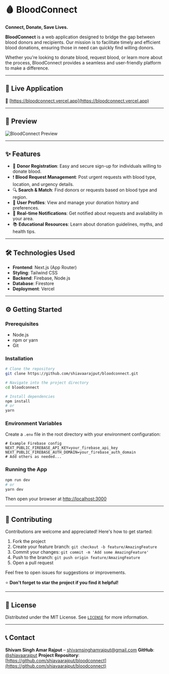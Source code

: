 # 🩸 BloodConnect

**Connect, Donate, Save Lives.**

**BloodConnect** is a web application designed to bridge the gap between blood donors and recipients. Our mission is to facilitate timely and efficient blood donations, ensuring those in need can quickly find willing donors.

Whether you're looking to donate blood, request blood, or learn more about the process, BloodConnect provides a seamless and user-friendly platform to make a difference.

---

## 🚀 Live Application

🔗 [https://bloodconnect.vercel.app](https://bloodconnect.vercel.app)

---

## 📸 Preview

![BloodConnect Preview](https://bloodconnect.vercel.app/preview.png)

---

## ✨ Features

- 📝 **Donor Registration**: Easy and secure sign-up for individuals willing to donate blood.
- ❗ **Blood Request Management**: Post urgent requests with blood type, location, and urgency details.
- 🔍 **Search & Match**: Find donors or requests based on blood type and region.
- 👤 **User Profiles**: View and manage your donation history and preferences.
- 🔔 **Real-time Notifications**: Get notified about requests and availability in your area.
- 📚 **Educational Resources**: Learn about donation guidelines, myths, and health tips.

---

## 🛠️ Technologies Used

- **Frontend**: Next.js (App Router)
- **Styling**: Tailwind CSS
- **Backend**: Firebase, Node.js
- **Database**: Firestore
- **Deployment**: Vercel

---

## ⚙️ Getting Started

### Prerequisites

- Node.js
- npm or yarn
- Git

### Installation

```bash
# Clone the repository
git clone https://github.com/shiavaarajput/bloodconnect.git

# Navigate into the project directory
cd bloodconnect

# Install dependencies
npm install
# or
yarn
````

### Environment Variables

Create a `.env` file in the root directory with your environment configuration:

```env
# Example Firebase config
NEXT_PUBLIC_FIREBASE_API_KEY=your_firebase_api_key
NEXT_PUBLIC_FIREBASE_AUTH_DOMAIN=your_firebase_auth_domain
# Add others as needed...
```

### Running the App

```bash
npm run dev
# or
yarn dev
```

Then open your browser at [http://localhost:3000](http://localhost:3000)

---

## 🤝 Contributing

Contributions are welcome and appreciated! Here's how to get started:

1. Fork the project
2. Create your feature branch: `git checkout -b feature/AmazingFeature`
3. Commit your changes: `git commit -m 'Add some AmazingFeature'`
4. Push to the branch: `git push origin feature/AmazingFeature`
5. Open a pull request

Feel free to open issues for suggestions or improvements.

⭐ **Don't forget to star the project if you find it helpful!**

---

## 📄 License

Distributed under the MIT License.
See [`LICENSE`](LICENSE) for more information.

---

## 📞 Contact

**Shivam Singh Amar Rajput** – [shivamsinghamrajput@gmail.com](mailto:shivamsinghamrajput@gmail.com)
**GitHub**: [@shiavaarajput](https://github.com/shiavaarajput)
**Project Repository**: [https://github.com/shiavaarajput/bloodconnect](https://github.com/shiavaarajput/bloodconnect)